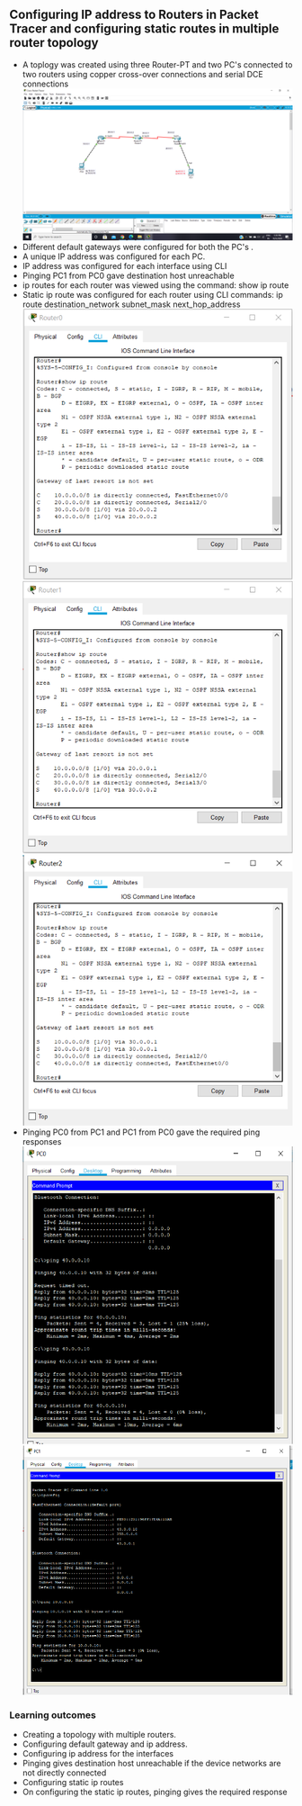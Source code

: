 ## Configuring IP address to Routers in Packet Tracer and configuring static routes in multiple router topology
<ul>
<li>A toplogy was created using three Router-PT and two PC's connected to two routers using copper cross-over connections and serial DCE connections<br>
<img src="https://github.com/AnusreeK-2000/CN_1BM18CS017/blob/master/week3/topology.png"/>
</li>
<li>Different default gateways were configured for both the PC's .</li>
<li>A unique IP address was configured for each PC.</li>
<li>IP address was configured for each interface using CLI</li>
<li>Pinging PC1 from PC0 gave destination host unreachable</li>
<li>ip routes for each router was viewed using the command: show ip route</li>
<li>Static ip route was configured for each router using CLI commands: ip route destination_network subnet_mask next_hop_address </li>
<img src="https://github.com/HarshaR99/Computer-Networks-Lab/blob/master/Week 3/router0.png"/>
<img src="https://github.com/HarshaR99/Computer-Networks-Lab/blob/master/Week 3/router1.png"/>
<img src="https://github.com/HarshaR99/Computer-Networks-Lab/blob/master/Week 3/router2.png"/>
<br>
<li>Pinging PC0 from PC1 and PC1 from PC0 gave the required ping responses</li>
<img src="https://github.com/HarshaR99/Computer-Networks-Lab/blob/master/Week 3/ping_pc1_from_pc0.png"/>
<img src="https://github.com/HarshaR99/Computer-Networks-Lab/blob/master/Week 3/ping_pc0_from_pc1.png"/>
</ul>

### Learning outcomes
<ul>
<li>Creating a topology with multiple routers.</li>
<li>Configuring default gateway and ip address.</li>
<li>Configuring ip address for the interfaces</li>
<li>Pinging gives destination host unreachable if the device networks are not directly connected</li>
<li>Configuring static ip routes</li>
<li>On configuring the static ip routes, pinging gives the required response</li>
</ul>
